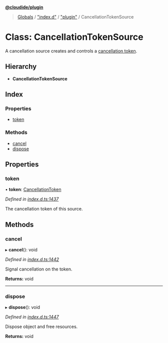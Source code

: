 **[@cloudide/plugin](../README.md)**

> [Globals](../README.md) / ["index.d"](../modules/_index_d_.md) / ["plugin"](../modules/_index_d_._plugin_.md) / CancellationTokenSource

# Class: CancellationTokenSource

A cancellation source creates and controls a [cancellation token](#CancellationToken).

## Hierarchy

* **CancellationTokenSource**

## Index

### Properties

* [token](_index_d_._plugin_.cancellationtokensource.md#token)

### Methods

* [cancel](_index_d_._plugin_.cancellationtokensource.md#cancel)
* [dispose](_index_d_._plugin_.cancellationtokensource.md#dispose)

## Properties

### token

•  **token**: [CancellationToken](../interfaces/_index_d_._plugin_.cancellationtoken.md)

*Defined in [index.d.ts:1437](https://github.com/huaweicloud/cloudide-plugin-api/blob/1ab5ef8/index.d.ts#L1437)*

The cancellation token of this source.

## Methods

### cancel

▸ **cancel**(): void

*Defined in [index.d.ts:1442](https://github.com/huaweicloud/cloudide-plugin-api/blob/1ab5ef8/index.d.ts#L1442)*

Signal cancellation on the token.

**Returns:** void

___

### dispose

▸ **dispose**(): void

*Defined in [index.d.ts:1447](https://github.com/huaweicloud/cloudide-plugin-api/blob/1ab5ef8/index.d.ts#L1447)*

Dispose object and free resources.

**Returns:** void
